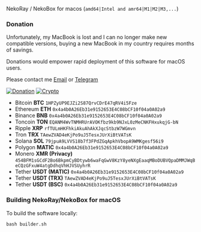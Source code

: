 NekoRay / NekoBox for macos (`amd64|Intel and amr64|M1|M2|M3,...`)

### Donation

Unfortunately, my MacBook is lost and I can no longer make new compatible versions, buying a new MacBook in my country requires months of savings.

Donations would empower rapid deployment of this software for macOS users.

Please contact me [Email](mailto:naqdi.ab@gmail.com) or [Telegram](https://telegram.me/abbasnaqdi)

[![Donation](https://img.shields.io/badge/Donation-blue)]() [![Crypto](https://img.shields.io/badge/Crypto-gray)]()
- Bitcoin **BTC** `1HPZyUP9EJZi2S87QrvCDrE47qRV4i5Fze`
- Ethereum **ETH** `0x4a4b0A26Eb31e9152653E4C08bCF10f04a0A02a9`
- Binance **BNB** `0x4a4b0A26Eb31e9152653E4C08bCF10f04a0A02a9`
- Toncoin **TON** `EQANM4WvTNMHRUrAVOKfbz9kb9NJxL0zMeCNKFHxukqjG-bN`
- Ripple **XRP** `rfTULmHKFhkiAkuAhAkXJqcStbzW7WGmvn`
- Tron **TRX** `TAewZVAD4eKjPo9uJ5TesxJUrXiBtVATsK`
- Solana **SOL** `79jpuA9LVVS18b7f3FPdZGqApkhVbopA9WMKgesf56i9`
- Polygon **MATIC** `0x4a4b0A26Eb31e9152653E4C08bCF10f04a0A02a9`
- Monero **XMR (Privacy)** `454BFM1sGCdF2Bo6BkpmCyBDtywb6waFqGwV8KzY8yeNXgEaaqMBoDUBVQpaDMMJWqBeCQzGFxuW4atgDdhqVhHJVSUyhrR`
- Tether **USDT (MATIC)** `0x4a4b0A26Eb31e9152653E4C08bCF10f04a0A02a9`
- Tether **USDT (TRX)** `TAewZVAD4eKjPo9uJ5TesxJUrXiBtVATsK`
- Tether **USDT (BSC)** `0x4a4b0A26Eb31e9152653E4C08bCF10f04a0A02a9`

### Building NekoRay/NekoBox for macOS

To build the software locally:

```
bash builder.sh
```
